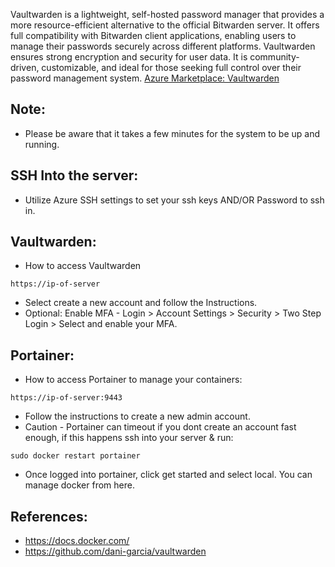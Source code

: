 Vaultwarden is a lightweight, self-hosted password manager that provides a more resource-efficient alternative to the official Bitwarden server. It offers full compatibility with Bitwarden client applications, enabling users to manage their passwords securely across different platforms. Vaultwarden ensures strong encryption 
and security for user data. It is community-driven, customizable, and ideal for those seeking full control over their password management system. [Azure Marketplace: Vaultwarden ](https://azuremarketplace.microsoft.com/en-us/marketplace/apps/decyphertek.vaultwarden?tab=Overview)


Note:
-------
* Please be aware that it takes a few minutes for the system to be up and running. 

SSH Into the server:
--------------------
* Utilize Azure SSH settings to set your ssh keys AND/OR Password to ssh in. 

Vaultwarden:
------------
* How to access Vaultwarden 
```
https://ip-of-server
```
* Select create a new account and follow the Instructions.
* Optional: Enable MFA - Login > Account Settings > Security > Two Step Login > Select and enable your MFA.  

Portainer:
----------
* How to access Portainer to manage your containers:
``` 
https://ip-of-server:9443
```
* Follow the instructions to create a new admin account. 
* Caution - Portainer can timeout if you dont create an account fast enough, if this happens ssh into your server & run:
```
sudo docker restart portainer
```
* Once logged into portainer, click get started and select local. You can manage docker from here. 

References:
-------------
* https://docs.docker.com/
* https://github.com/dani-garcia/vaultwarden


